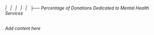 ###### |   |   |   |   |   ├── Percentage of Donations Dedicated to Mental Health Services

*Add content here*